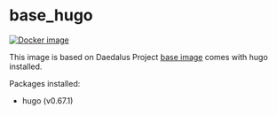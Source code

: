 # base_hugo

[![Docker image](https://img.shields.io/badge/docker-latest-blue.svg)](https://hub.docker.com/r/daedalusproject/base_hugo)

This image is based on Daedalus Project [base image](/base) comes with hugo installed.

Packages installed:

 * hugo (v0.67.1)

